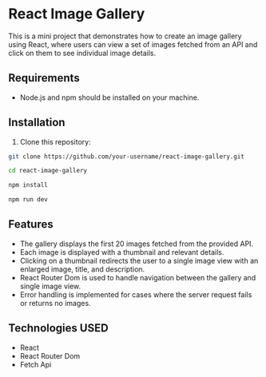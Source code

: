# React Image Gallery

This is a mini project that demonstrates how to create an image gallery using React, where users can view a set of images fetched from an API and click on them to see individual image details.

## Requirements

- Node.js and npm should be installed on your machine.

## Installation

1. Clone this repository:

```bash
git clone https://github.com/your-username/react-image-gallery.git

cd react-image-gallery

npm install

npm run dev
```

## Features
* The gallery displays the first 20 images fetched from the provided API.
* Each image is displayed with a thumbnail and relevant details.
* Clicking on a thumbnail redirects the user to a single image view with an enlarged image, title, and description.
* React Router Dom is used to handle navigation between the gallery and single image view.
* Error handling is implemented for cases where the server request fails or returns no images.

## Technologies USED
* React
* React Router Dom
* Fetch Api

